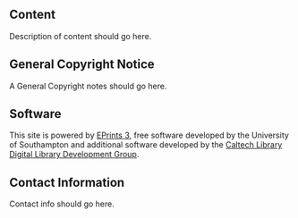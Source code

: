 
## Content

Description of content should go here.

## General Copyright Notice

A General Copyright notes should go here.

## Software

This site is powered by [EPrints 3](http://eprints.org/), free software developed by the University of Southampton and additional software 
developed by the [Caltech Library](https://www.library.caltech.edu) [Digital
Library Development Group](https://caltechlibrary.github.io).

## Contact Information

Contact info should go here.

